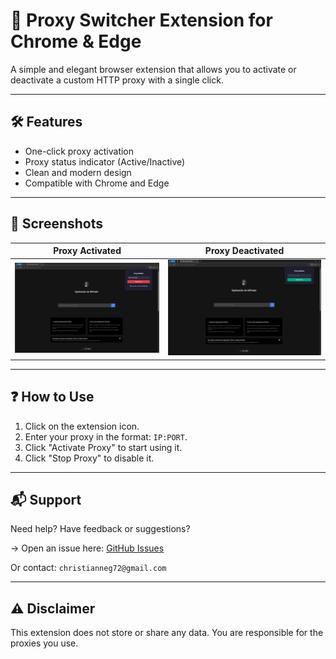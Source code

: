 # 🔐 Proxy Switcher Extension for Chrome & Edge

A simple and elegant browser extension that allows you to activate or deactivate a custom HTTP proxy with a single click.

---

## 🛠 Features
- One-click proxy activation
- Proxy status indicator (Active/Inactive)
- Clean and modern design
- Compatible with Chrome and Edge

---

## 📸 Screenshots

| Proxy Activated | Proxy Deactivated |
|------------------|-------------------|
| ![Proxy ON](proxy-on.png) | ![Proxy OFF](proxy-off.png) |

---

## ❓ How to Use

1. Click on the extension icon.
2. Enter your proxy in the format: `IP:PORT`.
3. Click "Activate Proxy" to start using it.
4. Click "Stop Proxy" to disable it.

---

## 📬 Support

Need help? Have feedback or suggestions?

→ Open an issue here: [GitHub Issues](https://github.com/Prenda00/proxy-extension/issues)

Or contact: `christianneg72@gmail.com`

---

## ⚠️ Disclaimer

This extension does not store or share any data. You are responsible for the proxies you use.

